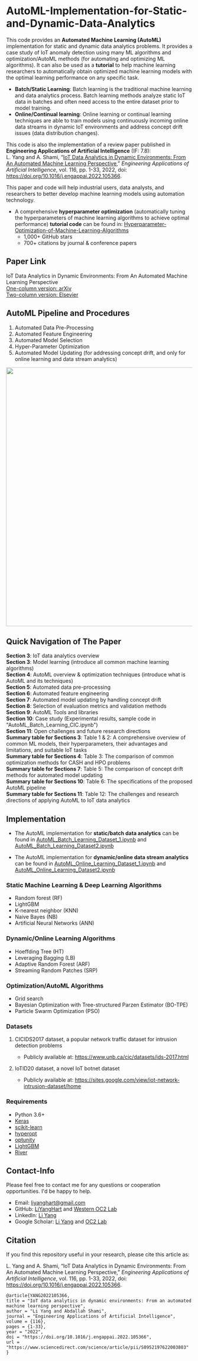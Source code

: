# AutoML-Implementation-for-Static-and-Dynamic-Data-Analytics

This code provides an **Automated Machine Learning (AutoML)** implementation for static and dynamic data analytics problems. It provides a case study of IoT anomaly detection using many ML algorithms and optimization/AutoML methods (for automating and optimizing ML algorithms). It can also be used as a **tutorial** to help machine learning researchers to automatically obtain optimized machine learning models with the optimal learning performance on any specific task.
- **Batch/Static Learning**: Batch learning is the traditional machine learning and data analytics process. Batch learning methods analyze static IoT data in batches and often need access to the entire dataset prior to model training.
- **Online/Continual learning**: Online learning or continual learning techniques are able to train models using continuously incoming online data streams in dynamic IoT environments and address concept drift issues (data distribution changes).

This code is also the implementation of a review paper published in **Engineering Applications of Artificial Intelligence** (IF: 7.8):  
L. Yang and A. Shami, “[IoT Data Analytics in Dynamic Environments: From An Automated Machine Learning Perspective](https://arxiv.org/pdf/2209.08018.pdf),” *Engineering Applications of Artificial Intelligence*, vol. 116, pp. 1-33, 2022, doi: https://doi.org/10.1016/j.engappai.2022.105366.  

This paper and code will help industrial users, data analysts, and researchers to better develop machine learning models using automation technology.

- A comprehensive **hyperparameter optimization** (automatically tuning the hyperparameters of machine learning algorithms to achieve optimal performance) **tutorial code** can be found in: [Hyperparameter-Optimization-of-Machine-Learning-Algorithms](https://github.com/LiYangHart/Hyperparameter-Optimization-of-Machine-Learning-Algorithms)  
   * 1,000+ GitHub stars
   * 700+ citations by journal & conference papers


## Paper Link
IoT Data Analytics in Dynamic Environments: From An Automated Machine Learning Perspective  
[One-column version: arXiv](https://arxiv.org/pdf/2209.08018.pdf)  
[Two-column version: Elsevier](https://www.sciencedirect.com/science/article/pii/S0952197622003803)  

## AutoML Pipeline and Procedures
1. Automated Data Pre-Processing
2. Automated Feature Engineering
3. Automated Model Selection
4. Hyper-Parameter Optimization
5. Automated Model Updating (for addressing concept drift, and only for online learning and data stream analytics)

<p align="center">
<img src="https://github.com/Western-OC2-Lab/AutoML-Implementation-for-Static-and-Dynamic-Data-Analytics/blob/main/Figures/AutoML_Overview.jpg" width="700" />
</p>

## Quick Navigation of The Paper
**Section 3**: IoT data analytics overview  
**Section 3**: Model learning (introduce all common machine learning algorithms)  
**Section 4**: AutoML overview & optimization techniques (introduce what is AutoML and its techniques)  
**Section 5**: Automated data pre-processing  
**Section 6**: Automated feature engineering  
**Section 7**: Automated model updating by handling concept drift  
**Section 8**: Selection of evaluation metrics and validation methods  
**Section 9**: AutoML Tools and libraries  
**Section 10**: Case study (Experimental results, sample code in "AutoML_Batch_Learning_CIC.ipynb")  
**Section 11**: Open challenges and future research directions  
**Summary table for Sections 3**: Table 1 & 2:  A comprehensive overview of common ML models, their hyperparameters, their advantages and limitations, and suitable IoT tasks  
**Summary table for Sections 4**: Table 3:  The comparison of common optimization methods for CASH and HPO problems    
**Summary table for Sections 7**: Table 5:  The comparison of concept drift methods for automated model updating    
**Summary table for Sections 10**: Table 6:  The specifications of the proposed AutoML pipeline  
**Summary table for Sections 11**: Table 12:  The challenges and research directions of applying AutoML to IoT data analytics  

## Implementation
* The AutoML implementation for **static/batch data analytics** can be found in [AutoML_Batch_Learning_Dataset_1.ipynb](https://github.com/Western-OC2-Lab/AutoML-Implementation-for-Static-and-Dynamic-Data-Analytics/blob/main/AutoML_Batch_Learning_Dataset_1.ipynb) and [AutoML_Batch_Learning_Dataset2.ipynb](https://github.com/Western-OC2-Lab/AutoML-Implementation-for-Static-and-Dynamic-Data-Analytics/blob/main/AutoML_Batch_Learning_Dataset_2.ipynb)

* The AutoML implementation for **dynamic/online data stream analytics** can be found in [AutoML_Online_Learning_Dataset_1.ipynb](https://github.com/Western-OC2-Lab/AutoML-Implementation-for-Static-and-Dynamic-Data-Analytics/blob/main/AutoML_Online_Learning_Dataset_1.ipynb) and [AutoML_Online_Learning_Dataset2.ipynb](https://github.com/Western-OC2-Lab/AutoML-Implementation-for-Static-and-Dynamic-Data-Analytics/blob/main/AutoML_Online_Learning_Dataset_2.ipynb)

### Static Machine Learning & Deep Learning Algorithms  
* Random forest (RF)
* LightGBM  
* K-nearest neighbor (KNN)  
* Naive Bayes (NB)  
* Artificial Neural Networks (ANN)

### Dynamic/Online Learning Algorithms  
* Hoeffding Tree (HT)
* Leveraging Bagging (LB)
* Adaptive Random Forest (ARF) 
* Streaming Random Patches (SRP)


### Optimization/AutoML Algorithms  
* Grid search
* Bayesian Optimization with Tree-structured Parzen Estimator (BO-TPE)
* Particle Swarm Optimization (PSO)

### Datasets 
1. CICIDS2017 dataset, a popular network traffic dataset for intrusion detection problems
   * Publicly available at: https://www.unb.ca/cic/datasets/ids-2017.html  
   
2. IoTID20 dataset, a novel IoT botnet dataset
   * Publicly available at: https://sites.google.com/view/iot-network-intrusion-dataset/home

### Requirements  
* Python 3.6+ 
* [Keras](https://keras.io/) 
* [scikit-learn](https://scikit-learn.org/stable/)  
* [hyperopt](https://github.com/hyperopt/hyperopt)  
* [optunity](https://github.com/claesenm/optunity)
* [LightGBM](https://lightgbm.readthedocs.io/en/latest/)  
* [River](https://riverml.xyz/dev/) 

## Contact-Info
Please feel free to contact me for any questions or cooperation opportunities. I'd be happy to help.
* Email: [liyanghart@gmail.com](mailto:liyanghart@gmail.com)
* GitHub: [LiYangHart](https://github.com/LiYangHart) and [Western OC2 Lab](https://github.com/Western-OC2-Lab/)
* LinkedIn: [Li Yang](https://www.linkedin.com/in/li-yang-phd-65a190176/)  
* Google Scholar: [Li Yang](https://scholar.google.com.eg/citations?user=XEfM7bIAAAAJ&hl=en) and [OC2 Lab](https://scholar.google.com.eg/citations?user=oiebNboAAAAJ&hl=en)

## Citation
If you find this repository useful in your research, please cite this article as:  

L. Yang and A. Shami, “IoT Data Analytics in Dynamic Environments: From An Automated Machine Learning Perspective,” *Engineering Applications of Artificial Intelligence*, vol. 116, pp. 1-33, 2022, doi: https://doi.org/10.1016/j.engappai.2022.105366.  

```
@article{YANG2022105366,
title = "IoT data analytics in dynamic environments: From an automated machine learning perspective",
author = "Li Yang and Abdallah Shami",
journal = "Engineering Applications of Artificial Intelligence",
volume = {116},
pages = {1-33},
year = "2022",
doi = "https://doi.org/10.1016/j.engappai.2022.105366",
url = "https://www.sciencedirect.com/science/article/pii/S0952197622003803"
}
```


